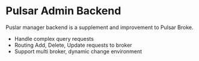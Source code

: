 # Pulsar Admin Backend

Puslar manager backend is a supplement and improvement to Pulsar Broke.

* Handle complex query requests
* Routing Add, Delete, Update requests to broker
* Support multi broker, dynamic change environment

